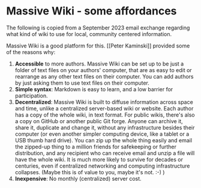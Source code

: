 # Massive Wiki - some affordances

The following is copied from a September 2023 email exchange regarding what kind of wiki to use for local, community centered information.

Massive Wiki is a good platform for this. [[Peter Kaminski]] provided some of the reasons why:  

1. **Accessible** to more authors. Massive Wiki can be set up to be just a folder of text files on your authors' computer, that are as easy to edit or rearrange as any other text files on their computer. You can add authors by just asking them to use text files on their computer.   
2. **Simple syntax**: Markdown is easy to learn, and a low barrier for participation.  
3. **Decentralized**: Massive Wiki is built to diffuse information across space and time, unlike a centralized server-based wiki or website. Each author has a copy of the whole wiki, in text format. For public wikis, there's also a copy on GitHub or another public Git forge. Anyone can archive it, share it, duplicate and change it, without any infrastructure besides their computer (or even another simpler computing device, like a tablet or a USB thumb hard drive). You can zip up the whole thing easily and email the zipped-up thing to a million friends for safekeeping or further distribution, and any recipient who can receive email and unzip a file will have the whole wiki. It is much more likely to survive for decades or centuries, even if centralized networking and computing infrastructure collapses. (Maybe this is of value to you, maybe it's not. :-) )  
4. **Inexpensive**: No monthly (centralized) server cost.  


